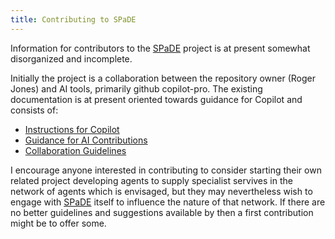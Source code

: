 ```yaml
---
title: Contributing to SPaDE
---
```


Information for contributors to the [SPaDE](docs/tlad001.md#spade) project is at present somewhat disorganized and incomplete.

Initially the project is a collaboration between the repository owner (Roger Jones) and AI tools, primarily github copilot-pro.
The existing documentation is at present oriented towards guidance for Copilot and consists of:

- [Instructions for Copilot](.github/copilot-instructions.md)
- [Guidance for AI Contributions](docs/admin/amms005.md)
- [Collaboration Guidelines](docs/admin/amms004.md)

I encourage anyone interested in contributing to consider starting their own related project developing agents to supply specialist servives in the network of agents which is envisaged, but they may nevertheless wish to engage with [SPaDE](docs/tlad001.md#spade) itself to influence the nature of that network.
If there are no better guidelines and suggestions available by then a first contribution might be to offer some.
